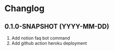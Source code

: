 # Changlog

## 0.1.0-SNAPSHOT (YYYY-MM-DD)

1. Add notion faq bot command
2. Add github action heroku deployment


